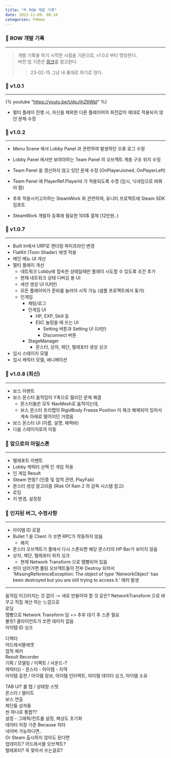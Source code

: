```yaml
---
title: "⛏️ ROW 개발 기록"
date: 2022-11-09. 08:18
categories: ⛏️Memo
---
```


### 💎 ROW 개발 기록

---
> 개발 기록을 하기 시작한 시점을 기준으로, v1.0.0 부터 명칭한다.  
> 버전 업 기준은 [링크](https://okayoon.tistory.com/entry/%EA%B0%9C%EB%B0%9C-%EB%B2%84%EC%A0%84%ED%91%9C%EA%B8%B0-%EB%8C%80%EB%9E%B5%EC%A0%81%EC%9C%BC%EB%A1%9C-%EC%9D%B4%ED%95%B4%ED%95%98%EA%B8%B0)를 참고한다.  
>> 23-02-15 그냥 내 좆대로 하기로 한다.

### 💎 v1.0.1

---
{% youtube "https://youtu.be/UdpJjhZ6WbI" %}
<br>

- 멀티 플레이 진행 시, 자신을 제외한 다른 플레이어의 회전값이 제대로 적용되지 않던 문제 수정

### 💎 v1.0.2

---

- Menu Scene 에서 Lobby Panel 과 관련하여 발생하던 오류 로그 수정
- Lobby Panel 에서만 보여야하는 Team Panel 의 오브젝트 계층 구조 위치 수정
- Team Panel 을 갱신하지 않고 있던 문제 수정 (OnPlayerJoined, OnPlayerLeft)
- Team Panel 에 PlayerRef.PlayerId 가 적용되도록 수정 (임시, 닉네임으로 바꿔야 함)

- 추후 적용시키고자하는 SteamWork 와 관련하여, 유니티 프로젝트에 Steam SDK 임포트
- SteamWork 개발자 등록에 필요한 100$ 결제 (12만원..)

### 💎 v1.0.7

---

- Built In에서 URP로 렌더링 파이프라인 변경
- FlatKit (Toon Shader) 에셋 적용
- 메인 메뉴 UI 개선
- 멀티 플레이 개선
  - 네트워크 Lobby에 접속한 상태일때만 플레이 시도할 수 있도록 조건 추가
  - 현재 네트워크 상태 디버깅 용 UI
  - 세션 생성 UI (UI만)
  - 모든 플레이어가 준비를 눌러야 시작 가능 (샘플 프로젝트에서 돚거)
  - 인게임
    - 채팅/로그
    - 인게임 UI
      - HP, EXP, Skill 등
      - ESC 눌렀을 때 뜨는 UI
        - Setting 버튼과 Setting UI (UI만)
        - Disconnect 버튼
    - StageManager
      - 몬스터, 상자, 제단, 텔레포터 생성 싱크
- 임시 스테이지 모델
- 임시 캐릭터 모델, 애니메이션

### 💎 v1.0.8 (최신)

---

- 보스 이벤트
- 보스 몬스터 움직임이 Y축으로 떨리던 문제 해결  
  - 몬스터들은 모두 NavMesh로 움직이는데,  
  - 보스 몬스터 프리팹의 RigidBody Freeze Position 이 체크 해제되어 있어서 계속 아래로 떨어지던 거였음  
- 보스 몬스터 UI (이름, 설명, 체력바)
- 다음 스테이지로의 이동  

### 💎 앞으로의 마일스톤

---

- 텔레포트 이벤트
- Lobby 캐릭터 선택 인 게임 적용  
- 인 게임 Result  
- Steam 연동? (인증 및 업적 관련, PlayFab)
- 몬스터 생성 알고리즘 (Risk Of Rain 2 의 감독 시스템 참고)
- 로딩
- 키 변경, 설정창

### 💎 인지된 버그, 수정사항

---

- 아이템 ID 로컬  
- Bullet 1 을 Client 가 쏘면 RPC가 작동하지 않음  
  - 왜지  
- 몬스터 오브젝트가 풀에서 다시 스폰되면 해당 몬스터의 HP Bar가 보이지 않음  
- 상자, 제단, 텔레포터 위치 싱크  
  - 현재 Network Transform 으로 땜빵되어 있음  
- 씬이 넘어가면 풀링 오브젝트들이 전부 Destroy 되어서 'MissingReferenceException: The object of type 'NetworkObject' has been destroyed but you are still trying to access it.' 에러 발생

---

움직임 미끄러지는 것 없이 -> 새로 만들어야 할 것 같은? NetworkTransform 으로 바꾸고 직접 계산 하는 느낌으로  
로딩  
땜빵으로 Network Transform 담 => 추후 대기 후 스폰 필요  
불릿1 클라이언트가 쏘면 데미지 없음  
아이템 ID 싱크  

디렉터  
어드레서블에셋  
업적 체커  
Result Recorder  
기획 / 모델링 / 이펙트 / 사운드-?  
캐릭터() - 몬스터 - 아이템 - 지역  
아이템 출현 / 아이템 정보, 아이템 인터렉트, 아이템 데이터 싱크, 아이템 소유  

TAB UI? 롤 탭 / 상태창 스탯  
몬스터 / 엘리트  
보스 연출  
제단들 상자들  
씬 하나로 통합??  
설정 - 그래픽/컨트롤 설정, 해상도 초기화  
데이터 저장 기준 Because 치터  
네이버 가능하다면..  
Or Steam 출시하지 않아도 된다면  
업데이트? 어드레서블 오브젝트?  
텔레포터? 꼭 찾아서 쓰는걸로?  
